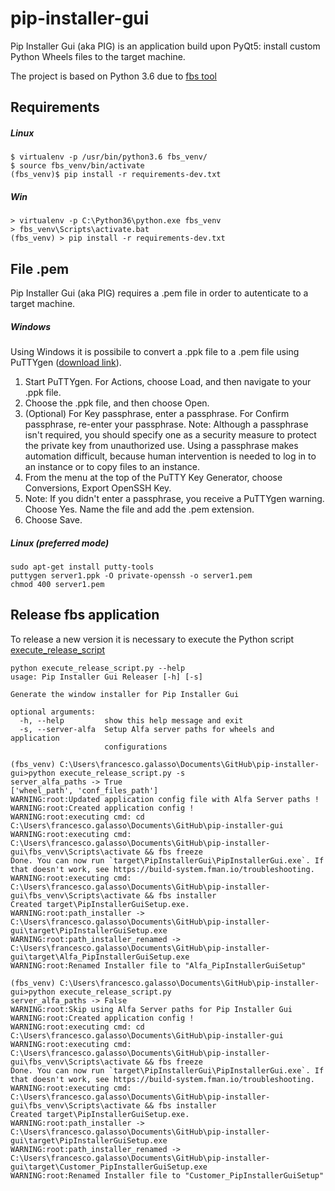 # pip-installer-gui

Pip Installer Gui (aka PIG) is an application build upon PyQt5: install custom Python Wheels files to the target machine.

The project is based on Python 3.6 due to [fbs tool](https://build-system.fman.io/manual/)


## Requirements

##### Linux
    $ virtualenv -p /usr/bin/python3.6 fbs_venv/ 
    $ source fbs_venv/bin/activate
    (fbs_venv)$ pip install -r requirements-dev.txt

##### Win
    > virtualenv -p C:\Python36\python.exe fbs_venv
    > fbs_venv\Scripts\activate.bat
    (fbs_venv) > pip install -r requirements-dev.txt

## File .pem

Pip Installer Gui (aka PIG) requires a .pem file in order to autenticate to a target machine.

##### Windows

Using Windows it is possibile to convert a .ppk file to a .pem file using PuTTYgen ([download link](https://www.puttygen.com/)).

1. Start PuTTYgen. For Actions, choose Load, and then navigate to your .ppk file.
2. Choose the .ppk file, and then choose Open.
3. (Optional) For Key passphrase, enter a passphrase. For Confirm passphrase, re-enter your passphrase.
	Note: Although a passphrase isn't required, you should specify one as a security measure to protect the 	private key from unauthorized use. Using a passphrase makes automation difficult, because human intervention is needed to log in to an instance or to copy files to an instance.
4. From the menu at the top of the PuTTY Key Generator, choose Conversions, Export OpenSSH Key.
5. Note: If you didn't enter a passphrase, you receive a PuTTYgen warning. Choose Yes.
	Name the file and add the .pem extension.
6. Choose Save.

##### Linux (preferred mode)

    sudo apt-get install putty-tools 
	puttygen server1.ppk -O private-openssh -o server1.pem
	chmod 400 server1.pem 


## Release fbs application

To release a new version it is necessary to execute the Python script [execute_release_script](execute_release_script.py)

```
python execute_release_script.py --help
usage: Pip Installer Gui Releaser [-h] [-s]

Generate the window installer for Pip Installer Gui

optional arguments:
  -h, --help         show this help message and exit
  -s, --server-alfa  Setup Alfa server paths for wheels and application
                     configurations
```

```
(fbs_venv) C:\Users\francesco.galasso\Documents\GitHub\pip-installer-gui>python execute_release_script.py -s
server_alfa_paths -> True
['wheel_path', 'conf_files_path']
WARNING:root:Updated application config file with Alfa Server paths !
WARNING:root:Created application config !
WARNING:root:executing cmd: cd C:\Users\francesco.galasso\Documents\GitHub\pip-installer-gui
WARNING:root:executing cmd: C:\Users\francesco.galasso\Documents\GitHub\pip-installer-gui\fbs_venv\Scripts\activate && fbs freeze
Done. You can now run `target\PipInstallerGui\PipInstallerGui.exe`. If
that doesn't work, see https://build-system.fman.io/troubleshooting.
WARNING:root:executing cmd: C:\Users\francesco.galasso\Documents\GitHub\pip-installer-gui\fbs_venv\Scripts\activate && fbs installer
Created target\PipInstallerGuiSetup.exe.
WARNING:root:path_installer -> C:\Users\francesco.galasso\Documents\GitHub\pip-installer-gui\target\PipInstallerGuiSetup.exe
WARNING:root:path_installer_renamed -> C:\Users\francesco.galasso\Documents\GitHub\pip-installer-gui\target\Alfa_PipInstallerGuiSetup.exe
WARNING:root:Renamed Installer file to "Alfa_PipInstallerGuiSetup"

(fbs_venv) C:\Users\francesco.galasso\Documents\GitHub\pip-installer-gui>python execute_release_script.py
server_alfa_paths -> False
WARNING:root:Skip using Alfa Server paths for Pip Installer Gui
WARNING:root:Created application config !
WARNING:root:executing cmd: cd C:\Users\francesco.galasso\Documents\GitHub\pip-installer-gui
WARNING:root:executing cmd: C:\Users\francesco.galasso\Documents\GitHub\pip-installer-gui\fbs_venv\Scripts\activate && fbs freeze
Done. You can now run `target\PipInstallerGui\PipInstallerGui.exe`. If
that doesn't work, see https://build-system.fman.io/troubleshooting.
WARNING:root:executing cmd: C:\Users\francesco.galasso\Documents\GitHub\pip-installer-gui\fbs_venv\Scripts\activate && fbs installer
Created target\PipInstallerGuiSetup.exe.
WARNING:root:path_installer -> C:\Users\francesco.galasso\Documents\GitHub\pip-installer-gui\target\PipInstallerGuiSetup.exe
WARNING:root:path_installer_renamed -> C:\Users\francesco.galasso\Documents\GitHub\pip-installer-gui\target\Customer_PipInstallerGuiSetup.exe
WARNING:root:Renamed Installer file to "Customer_PipInstallerGuiSetup"
```